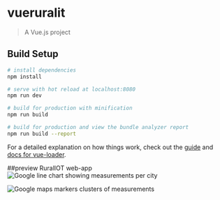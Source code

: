 # vueruralit

> A Vue.js project

## Build Setup

``` bash
# install dependencies
npm install

# serve with hot reload at localhost:8080
npm run dev

# build for production with minification
npm run build

# build for production and view the bundle analyzer report
npm run build --report
```

For a detailed explanation on how things work, check out the [guide](http://vuejs-templates.github.io/webpack/) and [docs for vue-loader](http://vuejs.github.io/vue-loader).

##preview RuralIOT web-app
![Google line chart showing measurements per city](https://i.imgur.com/QRnnqXj.png)

![Google maps markers  clusters of measurements](https://i.imgur.com/u7Bgm7l.png)
